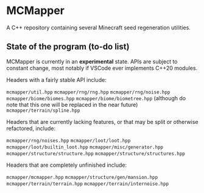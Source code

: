 # MCMapper

A C++ repository containing several Minecraft seed regeneration utilities.

## State of the program (to-do list)

MCMapper is currently in an **experimental** state. APIs are subject to constant change, most notably if VSCode ever implements C++20 modules.

Headers with a fairly stable API include:

`mcmapper/util.hpp`
`mcmapper/rng/rng.hpp`
`mcmapper/rng/noise.hpp`
`mcmapper/biome/biomes.hpp`
`mcmapper/biome/biometree.hpp` (although do note that this one will be replaced in the near future)
`mcmapper/terrain/spline.hpp`

Headers that are currently lacking features, or that may be split or otherwise refactored, include:

`mcmapper/rng/noises.hpp`
`mcmapper/loot/loot.hpp`
`mcmapper/loot/builtin_loot.hpp`
`mcmapper/misc/generator.hpp`
`mcmapper/structure/structure.hpp`
`mcmapper/structure/structures.hpp`

Headers that are completely unfinished include:

`mcmapper/mcmapper.hpp`
`mcmapper/structure/gen/mansion.hpp`
`mcmapper/terrain/terrain.hpp`
`mcmapper/terrain/internoise.hpp`
